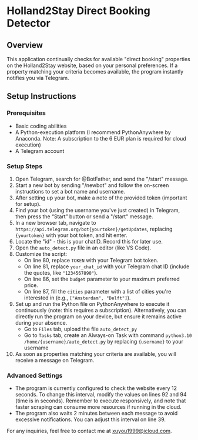 # Holland2Stay Direct Booking Detector

## Overview
This application continually checks for available "direct booking" properties on the Holland2Stay website, based on your personal preferences. If a property matching your criteria becomes available, the program instantly notifies you via Telegram.

## Setup Instructions

### Prerequisites
- Basic coding abilities
- A Python-execution platform (I recommend PythonAnywhere by Anaconda. Note: A subscription to the 6 EUR plan is required for cloud execution)
- A Telegram account

### Setup Steps
1. Open Telegram, search for @BotFather, and send the "/start" message.
2. Start a new bot by sending "/newbot" and follow the on-screen instructions to set a bot name and username.
3. After setting up your bot, make a note of the provided token (important for setup).
4. Find your bot (using the username you've just created) in Telegram, then press the “Start” button or send a "/start" message.
5. In a new browser tab, navigate to `https://api.telegram.org/bot{yourtoken}/getUpdates`, replacing `{yourtoken}` with your bot token, and hit enter.
6. Locate the "id" - this is your chatID. Record this for later use.
7. Open the `auto_detect.py` file in an editor (like VS Code).
8. Customize the script:
    - On line 80, replace `TOKEN` with your Telegram bot token.
    - On line 81, replace `your_chat_id` with your Telegram chat ID (include the quotes, like `"1234567890"`).
    - On line 86, set the `budget` parameter to your maximum preferred price.
    - On line 87, fill the `cities` parameter with a list of cities you're interested in (e.g., `["Amsterdam", "Delft"]`).
9. Set up and run the Python file on PythonAnywhere to execute it continuously (note: this requires a subscription). Alternatively, you can directly run the program on your device, but ensure it remains active during your absence.
    - Go to `Files` tab, upload the file `auto_detect_py`
    - Go to `Tasks` tab, create an Always-on Task with command `python3.10 /home/{username}/auto_detect.py` by replacing `{username}` to your username
10. As soon as properties matching your criteria are available, you will receive a message on Telegram.

### Advanced Settings
- The program is currently configured to check the website every 12 seconds. To change this interval, modify the values on lines 92 and 94 (time is in seconds). Remember to execute responsively, and note that faster scraping can consume more resources if running in the cloud.
- The program also waits 2 minutes between each message to avoid excessive notifications. You can adjust this interval on line 39.

For any inquiries, feel free to contact me at xuyou1999@icloud.com.
